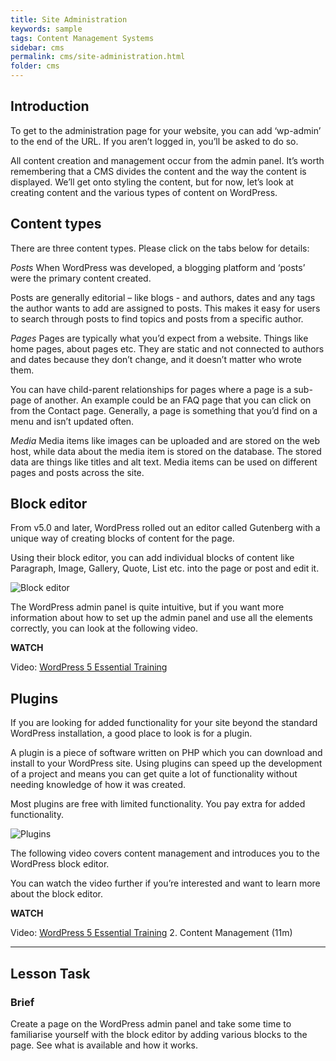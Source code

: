 ```yaml
---
title: Site Administration
keywords: sample
tags: Content Management Systems
sidebar: cms
permalink: cms/site-administration.html
folder: cms
---
```


## Introduction

To get to the administration page for your website, you can add ‘wp-admin’ to the end of the URL. If you aren’t logged in, you’ll be asked to do so.

All content creation and management occur from the admin panel. It’s worth remembering that a CMS divides the content and the way the content is displayed. We’ll get onto styling the content, but for now, let’s look at creating content and the various types of content on WordPress.

## Content types

There are three content types. Please click on the tabs below for details:

_Posts_ When WordPress was developed, a blogging platform and ‘posts’ were the primary content created.

Posts are generally editorial – like blogs - and authors, dates and any tags the author wants to add are assigned to posts. This makes it easy for users to search through posts to find topics and posts from a specific author.

_Pages_ Pages are typically what you’d expect from a website. Things like home pages, about pages etc. They are static and not connected to authors and dates because they don’t change, and it doesn’t matter who wrote them.

You can have child-parent relationships for pages where a page is a sub-page of another. An example could be an FAQ page that you can click on from the Contact page. Generally, a page is something that you’d find on a menu and isn’t updated often.

_Media_ Media items like images can be uploaded and are stored on the web host, while data about the media item is stored on the database. The stored data are things like titles and alt text. Media items can be used on different pages and posts across the site.

## Block editor

From v5.0 and later, WordPress rolled out an editor called Gutenberg with a unique way of creating blocks of content for the page.

Using their block editor, you can add individual blocks of content like Paragraph, Image, Gallery, Quote, List etc. into the page or post and edit it.

![Block editor](../images/cms/1-3-blockeditor.jpg)

The WordPress admin panel is quite intuitive, but if you want more information about how to set up the admin panel and use all the elements correctly, you can look at the following video.

**WATCH**

Video: [WordPress 5 Essential Training](https://www.linkedin.com/learning/wordpress-5-essential-training/wordpress-an-introduction?u=43268076)

## Plugins

If you are looking for added functionality for your site beyond the standard WordPress installation, a good place to look is for a plugin.

A plugin is a piece of software written on PHP which you can download and install to your WordPress site. Using plugins can speed up the development of a project and means you can get quite a lot of functionality without needing knowledge of how it was created.

Most plugins are free with limited functionality. You pay extra for added functionality.

![Plugins](../images/cms/1-3-plugins.jpg)

The following video covers content management and introduces you to the WordPress block editor.

You can watch the video further if you’re interested and want to learn more about the block editor.

**WATCH**

Video: [WordPress 5 Essential Training](https://www.linkedin.com/learning/wordpress-5-essential-training/the-three-main-content-types-of-wordpress?u=43268076) 2. Content Management (11m)

<hr>

## Lesson Task

### Brief

Create a page on the WordPress admin panel and take some time to familiarise yourself with the block editor by adding various blocks to the page. See what is available and how it works.
